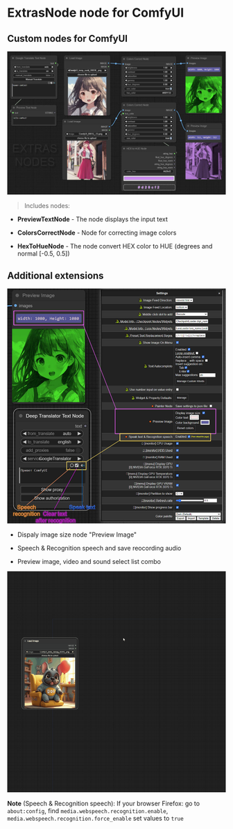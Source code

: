 # ExtrasNode node for ComfyUI

## Custom nodes for ComfyUI

![Screenshot ExtrasNode](https://github.com/AlekPet/ComfyUI_Custom_Nodes_AlekPet/raw/master/ExtrasNode/extras_node_image.jpg)

> Includes nodes:

- **PreviewTextNode** - The node displays the input text

- **ColorsCorrectNode** - Node for correcting image colors

- **HexToHueNode** - The node convert HEX color to HUE (degrees and normal [-0.5, 0.5])

## Additional extensions

![Screenshot ExtrasNode - Additional extensions](https://github.com/AlekPet/ComfyUI_Custom_Nodes_AlekPet/raw/master/ExtrasNode/extras_node_settings_image.jpg)

- Dispaly image size node "Preview Image"

- Speech & Recognition speech and save reocording audio

- Preview image, video and sound select list combo

![Preview image, video and audio select list combo](https://github.com/AlekPet/ComfyUI_Custom_Nodes_AlekPet/raw/master/ExtrasNode/extras_node_preview_img_vid_audio_combo.gif)

**Note** (Speech & Recognition speech): If your browser Firefox: go to `about:config`, find `media.webspeech.recognition.enable`, `media.webspeech.recognition.force_enable` set values ​​to `true`
